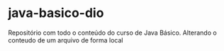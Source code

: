 # java-basico-dio
Repositório com todo o conteúdo do curso de Java Básico.
Alterando o conteudo de um arquivo de forma local
